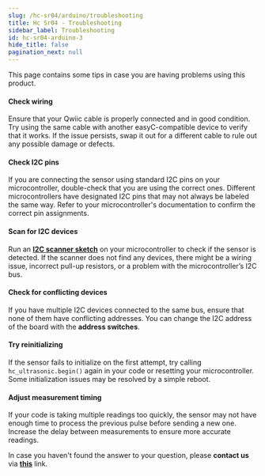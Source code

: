 ```yaml
---
slug: /hc-sr04/arduino/troubleshooting
title: Hc Sr04 - Troubleshooting
sidebar_label: Troubleshooting
id: hc-sr04-arduino-3
hide_title: false
pagination_next: null
---
```


This page contains some tips in case you are having problems using this product.

<ExpandableSection title="My sensor won't initialize!">

#### Check wiring
Ensure that your Qwiic cable is properly connected and in good condition. Try using the same cable with another easyC-compatible device to verify that it works. If the issue persists, swap it out for a different cable to rule out any possible damage or defects.

#### Check I2C pins
If you are connecting the sensor using standard I2C pins on your microcontroller, double-check that you are using the correct ones. Different microcontrollers have designated I2C pins that may not always be labeled the same way. Refer to your microcontroller's documentation to confirm the correct pin assignments.

#### Scan for I2C devices
Run an [**I2C scanner sketch**](https://github.com/SolderedElectronics/Soldered-Hacky-Codes/tree/main/I2C_Scanner) on your microcontroller to check if the sensor is detected. If the scanner does not find any devices, there might be a wiring issue, incorrect pull-up resistors, or a problem with the microcontroller’s I2C bus.

#### Check for conflicting devices
If you have multiple I2C devices connected to the same bus, ensure that none of them have conflicting addresses. You can change the I2C address of the board with the **address switches**.

#### Try reinitializing
If the sensor fails to initialize on the first attempt, try calling `hc_ultrasonic.begin()` again in your code or resetting your microcontroller. Some initialization issues may be resolved by a simple reboot.

</ExpandableSection>

<ExpandableSection title="My sensor gives inaccurate readings!">

#### Adjust measurement timing
If your code is taking multiple readings too quickly, the sensor may not have enough time to process the previous pulse before sending a new one. Increase the delay between measurements to ensure more accurate readings.

</ExpandableSection>

<InfoBox>In case you haven't found the answer to your question, please **contact us** via [**this**](https://soldered.com/contact/) link.</InfoBox>